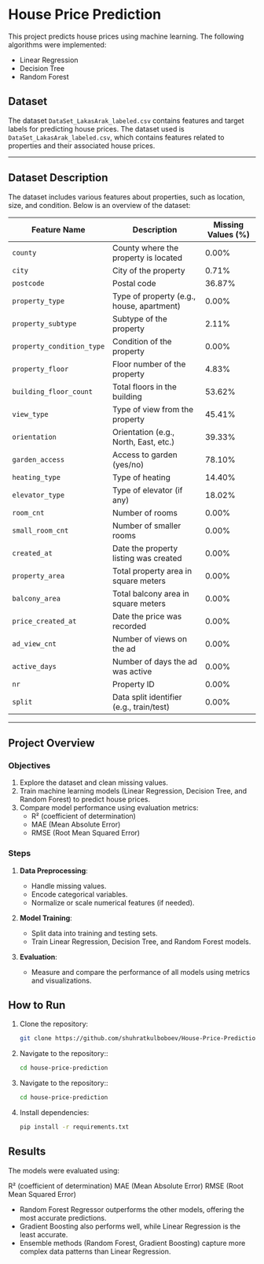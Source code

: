# House Price Prediction

This project predicts house prices using machine learning. The following algorithms were implemented:
- Linear Regression
- Decision Tree
- Random Forest

## Dataset
The dataset `DataSet_LakasArak_labeled.csv` contains features and target labels for predicting house prices.
The dataset used is `DataSet_LakasArak_labeled.csv`, which contains features related to properties and their associated house prices.

---

## Dataset Description

The dataset includes various features about properties, such as location, size, and condition. Below is an overview of the dataset:

| **Feature Name**            | **Description**                              | **Missing Values (%)** |
|-----------------------------|----------------------------------------------|-------------------------|
| `county`                   | County where the property is located         | 0.00%                  |
| `city`                     | City of the property                         | 0.71%                  |
| `postcode`                 | Postal code                                  | 36.87%                 |
| `property_type`            | Type of property (e.g., house, apartment)    | 0.00%                  |
| `property_subtype`         | Subtype of the property                      | 2.11%                  |
| `property_condition_type`  | Condition of the property                    | 0.00%                  |
| `property_floor`           | Floor number of the property                 | 4.83%                  |
| `building_floor_count`     | Total floors in the building                 | 53.62%                 |
| `view_type`                | Type of view from the property               | 45.41%                 |
| `orientation`              | Orientation (e.g., North, East, etc.)        | 39.33%                 |
| `garden_access`            | Access to garden (yes/no)                    | 78.10%                 |
| `heating_type`             | Type of heating                              | 14.40%                 |
| `elevator_type`            | Type of elevator (if any)                    | 18.02%                 |
| `room_cnt`                 | Number of rooms                              | 0.00%                  |
| `small_room_cnt`           | Number of smaller rooms                      | 0.00%                  |
| `created_at`               | Date the property listing was created        | 0.00%                  |
| `property_area`            | Total property area in square meters         | 0.00%                  |
| `balcony_area`             | Total balcony area in square meters          | 0.00%                  |
| `price_created_at`         | Date the price was recorded                  | 0.00%                  |
| `ad_view_cnt`              | Number of views on the ad                    | 0.00%                  |
| `active_days`              | Number of days the ad was active             | 0.00%                  |
| `nr`                       | Property ID                                  | 0.00%                  |
| `split`                    | Data split identifier (e.g., train/test)     | 0.00%                  |

---

## Project Overview

### **Objectives**
1. Explore the dataset and clean missing values.
2. Train machine learning models (Linear Regression, Decision Tree, and Random Forest) to predict house prices.
3. Compare model performance using evaluation metrics:
   - R² (coefficient of determination)
   - MAE (Mean Absolute Error)
   - RMSE (Root Mean Squared Error)

### **Steps**
1. **Data Preprocessing**: 
   - Handle missing values.
   - Encode categorical variables.
   - Normalize or scale numerical features (if needed).

2. **Model Training**:
   - Split data into training and testing sets.
   - Train Linear Regression, Decision Tree, and Random Forest models.

3. **Evaluation**:
   - Measure and compare the performance of all models using metrics and visualizations.
   
## How to Run
1. Clone the repository:
   ```bash
   git clone https://github.com/shuhratkulboboev/House-Price-Prediction-.git
2. Navigate to the repository::
   ```bash
   cd house-price-prediction
3. Navigate to the repository::
   ```bash
   cd house-price-prediction
4. Install dependencies:
   ```bash
   pip install -r requirements.txt

## Results
The models were evaluated using:

R² (coefficient of determination)
MAE (Mean Absolute Error)
RMSE (Root Mean Squared Error)

- Random Forest Regressor outperforms the other models, offering the most accurate predictions.
- Gradient Boosting also performs well, while Linear Regression is the least accurate.
- Ensemble methods (Random Forest, Gradient Boosting) capture more complex data patterns than Linear Regression.




